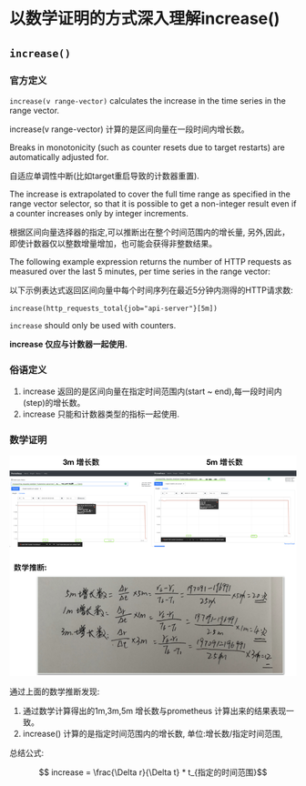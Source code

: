 # 以数学证明的方式深入理解increase()

## `increase()`

### 官方定义
`increase(v range-vector)` calculates the increase in the
time series in the range vector. 

increase(v range-vector) 计算的是区间向量在一段时间内增长数。

Breaks in monotonicity (such as counter
resets due to target restarts) are automatically adjusted for.

自适应单调性中断(比如target重启导致的计数器重置).

 The increase is extrapolated to cover the full time range as specified
in the range vector selector, so that it is possible to get a
non-integer result even if a counter increases only by integer
increments.

根据区间向量选择器的指定,可以推断出在整个时间范围内的增长量, 另外,因此，即使计数器仅以整数增量增加，也可能会获得非整数结果。

The following example expression returns the number of HTTP requests as measured
over the last 5 minutes, per time series in the range vector:

以下示例表达式返回区间向量中每个时间序列在最近5分钟内测得的HTTP请求数:
```
increase(http_requests_total{job="api-server"}[5m])
```

`increase` should only be used with counters. 

**increase 仅应与计数器一起使用.**

### 俗语定义

1. increase 返回的是区间向量在指定时间范围内(start ~ end),每一段时间内(step)的增长数。
2. increase 只能和计数器类型的指标一起使用.


### 数学证明


![image](/promql/increase.png)

通过上面的数学推断发现:

1. 通过数学计算得出的1m,3m,5m 增长数与prometheus 计算出来的结果表现一致。
2. increase() 计算的是指定时间范围内的增长数, 单位:增长数/指定时间范围,

总结公式:

 $$ increase = \frac{\Delta r}{\Delta t}  * t_{指定的时间范围}$$


